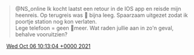> @NS\_online Ik kocht laatst een retour in de IOS app en reisde mijn heenreis\. Op terugreis was 🔋 bijna leeg\. Spaarzaam uitgezet zodat ik poortje station nog kon verlaten\.   
> Lege telefoon \= geen 🎫meer\. Wat raden jullie aan in zo'n geval, behalve vooruitzien?

<img src="../../media/tweet.ico" width="12" /> [Wed Oct 06 10:13:04 +0000 2021](https://twitter.com/DromerDenker/status/1445693584863215626)